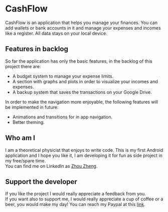 # CashFlow

CashFlow is an application that helps you manage your finances.
You can add wallets or bank accounts in it and manage your expenses and incomes like a register. All data stays on your local device.

## Features in backlog

So far the application has only the basic features, in the backlog of this project there are:
- A budget system to manage your expense limits.
- A section with graphs and plots in order to visualize your incomes and expenses.
- A backup system that saves the transactions on your Google Drive.

In order to make the navigation more enjoyable, the following features will be implemented in future:
- Animations and transitions for in app navigation.
- Better theming.

## Who am I

I am a theoretical physicist that enjoys to write code. This is my first Android application and I hope you like it, I am developing it for fun as side project in my free/spare time.  
You can find me on LinkedIn as [Zhou Zheng](https://www.linkedin.com/in/zhou-zheng-974b14167/).

## Support the developer

If you like the project I would really appreciate a feedback from you.  
If you want also to support me, I would really appreciate a cup of coffee or a beer, you would make my day!
You can reach my Paypal at this [link](https://paypal.me/physicistzhou?country.x=IT&locale.x=it_IT).